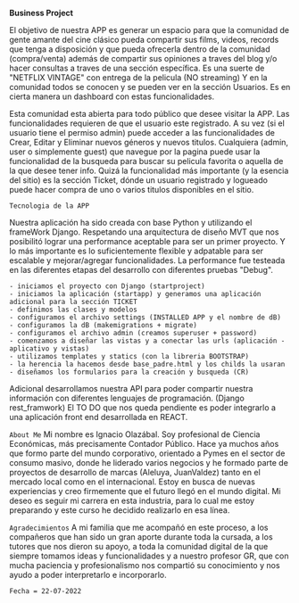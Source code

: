 
**Business Project**

El objetivo de nuestra APP es generar un espacio para que la comunidad de gente amante del cine clásico
pueda compartir sus films, videos, records que tenga a disposición y que pueda ofrecerla dentro de la comunidad (compra/venta) además de compartir sus opiniones a traves del blog y/o hacer consultas a traves de una sección específica.
Es una suerte de "NETFLIX VINTAGE" con entrega de la pelicula (NO streaming)
Y en la comunidad todos se conocen y se pueden ver en la sección Usuarios.
Es en cierta manera un dashboard con estas funcionalidades.

Esta comunidad esta abierta para todo público que desee visitar la APP.
Las funcionalidades requieren de que el usuario este registrado.
A su vez (si el usuario tiene el permiso admin) puede acceder a las funcionalidades de Crear, Editar y Eliminar nuevos géneros y nuevos titulos.
Cualquiera (admin, user o simplemente guest) que navegue por la pagina puede usar la funcionalidad de la busqueda para buscar su pelicula favorita o aquella de la que desee tener info.
Quizá la funcionalidad más importante (y la esencia del sitio) es la sección Ticket, dónde un usuario registrado y logueado puede hacer compra de uno o varios titulos disponibles en el sitio.

``Tecnologia de la APP``

Nuestra aplicación ha sido creada con base Python y utilizando el frameWork Django.
Respetando una arquitectura de diseño MVT que nos posibilitó lograr una performance aceptable para ser un primer proyecto.
Y lo más importante es lo suficientemente flexible y adpatable para ser escalable y mejorar/agregar funcionalidades.
La performance fue testeada en las diferentes etapas del desarrollo con diferentes pruebas "Debug".


    - iniciamos el proyecto con Django (startproject)
    - iniciamos la aplicación (startapp) y generamos una aplicación adicional para la sección TICKET
    - definimos las clases y modelos
    - configuramos el archivo settings (INSTALLED APP y el nombre de dB)
    - configuramos la dB (makemigrations + migrate)
    - configuramos el archivo admin (creamos superuser + password)
    - comenzamos a diseñar las vistas y a conectar las urls (aplicación - aplicativo y vistas)
    - utilizamos templates y statics (con la libreria BOOTSTRAP)
    - la herencia la hacemos desde base_padre.html y los childs la usaran
    - diseñamos los formularios para la creación y busqueda (CR)

Adicional desarrollamos nuestra API para poder compartir nuestra información con diferentes lenguajes de programación. (Django rest_framwork)
El TO DO que nos queda pendiente es poder integrarlo a una aplicación front end desarrollada en REACT.

``About Me``
Mi nombre es Ignacio Olazábal.
Soy profesional de Ciencia Económicas, más precisamente Contador Público. Hace ya muchos años que formo parte del mundo corporativo, orientado a Pymes en el sector de consumo masivo, donde he liderado varios negocios y he formado parte de proyectos de desarrollo de marcas (Aleluya, JuanValdez) tanto en el mercado local como en el internacional.
Estoy en busca de nuevas experiencias y creo firmemente que el futuro llegó en el mundo digital.
Mi deseo es seguir mi carrera en esta industria, para lo cual me estoy preparando y este curso he decidido realizarlo en esa línea.

``Agradecimientos``
A mi familia que me acompañó en este proceso, a los compañeros que han sido un gran aporte durante toda la cursada, a los tutores que nos dieron su apoyo, a toda la comunidad digital de la que siempre tomamos ideas y funcionalidades y a nuestro profesor GR, que con mucha paciencia y profesionalismo nos compartió su conocimiento y nos ayudo a poder interpretarlo e incorporarlo.

``Fecha = 22-07-2022``
